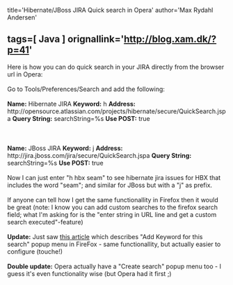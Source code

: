 title='Hibernate/JBoss JIRA Quick search in Opera'
author='Max Rydahl Andersen'

tags=[ Java ]
orignallink='http://blog.xam.dk/?p=41'
---
<div><p>Here is how you can do quick search in your JIRA directly from the browser url in Opera:
<br><br>
Go to Tools/Preferences/Search and add the following:
<br><br><b>Name:</b> Hibernate JIRA
<b>Keyword:</b> h
<b>Address:</b> http://opensource.atlassian.com/projects/hibernate/secure/QuickSearch.jspa  
<b>Query String:</b> searchString=%s
<b>Use POST:</b> true
<br><br><br><br><b>Name:</b> JBoss JIRA
<b>Keyword:</b> j
<b>Address:</b> http://jira.jboss.com/jira/secure/QuickSearch.jspa
<b>Query String:</b> searchString=%s
<b>Use POST:</b> true
<br><br>
Now I can just enter "h hbx seam" to see hibernate jira issues for HBX that includes the word "seam"; and similar for JBoss but with a "j" as prefix.
<br><br>
If anyone can tell how I get the same functionallity in Firefox then it would be great (note: I know you can add custom searches to the firefox search field; what I'm asking for is the "enter string in URL line and get a custom search executed"-feature)
<br><br><b>Update:</b> Just saw <a href="http://www.xyzcomputing.com/index.php?option=content&amp;task=view&amp;id=1002">this article</a> which describes "Add Keyword for this search" popup menu in FireFox - same functionallity, but actually easier to configure (touche!)
<br><br><b>Double update:</b> Opera actually have a "Create search" popup menu too - I guess it's even functionality wise (but Opera had it first ;)</p></div>
